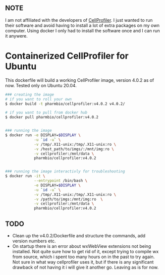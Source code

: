 ## NOTE
I am not affiliated with the developers of [CellProfiler](http://cellprofiler.org/). I just wanted to run their software and avoid having to install a lot of extra packages on my own computer. Using docker I only had to install the software once and I can run it anywere.

# Containerized CellProfiler for Ubuntu

This dockerfile will build a working CellProfiler image, version 4.0.2 as of now. Tested only on Ubuntu 20.04.

```bash
### creating the image
# if you want to roll your own
$ docker build -t pharmbio/cellprofiler:v4.0.2 v4.0.2/

# if you want to pull from docker hub
$ docker pull pharmbio/cellprofiler:v4.0.2


### running the image
$ docker run -e DISPLAY=$DISPLAY \
             -u `id -u` \
             -v /tmp/.X11-unix:/tmp/.X11-unix:ro \
             -v /host_path/to/imgs/:/mnt/img:ro \
             -v cellprofiler:/mnt/data \
             pharmbio/cellprofiler:v4.0.2


### running the image interactivly for troubleshooting
$ docker run -it \
             --entrypoint /bin/bash \
             -e DISPLAY=$DISPLAY \
             -u `id -u` \
             -v /tmp/.X11-unix:/tmp/.X11-unix:ro \
             -v /path/to/imgs:/mnt/img:ro  \
             -v cellprofiler:/mnt/data \
             pharmbio/cellprofiler:v4.0.2
```


## TODO
* Clean up the v4.0.2/Dockerfile and structure the commands, add version numbers etc.
* On startup there is an error about wxWebView extensions not being installed. Not quite sure how to get rid of it, except trying to compile wx from source, which i spent too many hours on in the past to try again. Not sure in what way cellprofiler uses it, but if there is any significant drawback of not having it i will give it another go. Leaving as is for now.


